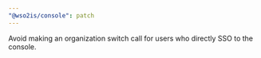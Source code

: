 ```yaml
---
"@wso2is/console": patch
---
```


Avoid making an organization switch call for users who directly SSO to the console.
